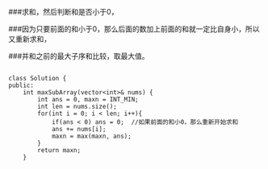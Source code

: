 ###求和，然后判断和是否小于0，

###因为只要前面的和小于0，那么后面的数加上前面的和就一定比自身小，所以又重新求和，

###并和之前的最大子序和比较，取最大值。


```

class Solution {
public:
    int maxSubArray(vector<int>& nums) {  
        int ans = 0, maxn = INT_MIN;  
        int len = nums.size();
        for(int i = 0; i < len; i++){  
            if(ans < 0) ans = 0;  //如果前面的和小0，那么重新开始求和
            ans += nums[i];  
            maxn = max(maxn, ans);   
        }  
        return maxn;  
    }  
    
    
```
